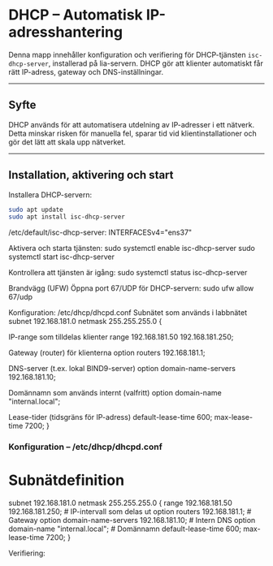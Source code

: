 # DHCP – Automatisk IP-adresshantering

Denna mapp innehåller konfiguration och verifiering för DHCP-tjänsten `isc-dhcp-server`, installerad på lia-servern. DHCP gör att klienter automatiskt får rätt IP-adress, gateway och DNS-inställningar.

---

## Syfte

DHCP används för att automatisera utdelning av IP-adresser i ett nätverk. Detta minskar risken för manuella fel, sparar tid vid klientinstallationer och gör det lätt att skala upp nätverket.

---

## Installation, aktivering och start

Installera DHCP-servern:

```bash
sudo apt update
sudo apt install isc-dhcp-server
```



/etc/default/isc-dhcp-server:
INTERFACESv4="ens37"



Aktivera och starta tjänsten:
sudo systemctl enable isc-dhcp-server
sudo systemctl start isc-dhcp-server



Kontrollera att tjänsten är igång:
sudo systemctl status isc-dhcp-server



Brandvägg (UFW)
Öppna port 67/UDP för DHCP-servern:
sudo ufw allow 67/udp



Konfiguration: /etc/dhcp/dhcpd.conf
 Subnätet som används i labbnätet
subnet 192.168.181.0 netmask 255.255.255.0 {


   IP-range som tilldelas klienter
  range 192.168.181.50 192.168.181.250;


   Gateway (router) för klienterna
  option routers 192.168.181.1;


  DNS-server (t.ex. lokal BIND9-server)
  option domain-name-servers 192.168.181.10;


   Domännamn som används internt (valfritt)
  option domain-name "internal.local";


  Lease-tider (tidsgräns för IP-adress)
  default-lease-time 600;
  max-lease-time 7200;
}


### Konfiguration – /etc/dhcp/dhcpd.conf
# Subnätdefinition
subnet 192.168.181.0 netmask 255.255.255.0 {
  range 192.168.181.50 192.168.181.250;       # IP-intervall som delas ut
  option routers 192.168.181.1;               # Gateway
  option domain-name-servers 192.168.181.10;  # Intern DNS
  option domain-name "internal.local";        # Domännamn
  default-lease-time 600;
  max-lease-time 7200;
}




Verifiering:





